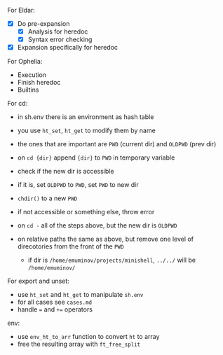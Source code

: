 For Eldar:
- [x] Do pre-expansion
  - [x] Analysis for heredoc
  - [x] Syntax error checking
- [x] Expansion specifically for heredoc

For Ophelia:
- Execution
- Finish heredoc
- Builtins

For cd:
- in sh.env there is an environment as hash table
- you use `ht_set`, `ht_get` to modify them by name
- the ones that are important are `PWD` (current dir) and `OLDPWD` (prev dir)
- on `cd {dir}` append `{dir}` to `PWD` in temporary variable
- check if the new dir is accessible
- if it is, set `OLDPWD` to `PWD`, set `PWD` to new dir
- `chdir()` to a new `PWD`
- if not accessible or something else, throw error

- on `cd -` all of the steps above, but the new dir is `OLDPWD`

- on relative paths the same as above, but remove one level of direcotories
  from the front of the `PWD`
  - if dir is `/home/emuminov/projects/minishell`, `../../` will be
  `/home/emuminov/`

For export and unset:
- use `ht_set` and `ht_get` to manipulate `sh.env`
- for all cases see `cases.md`
- handle `=` and `+=` operators

env:
- use `env_ht_to_arr` function to convert `ht` to array
- free the resulting array with `ft_free_split`
